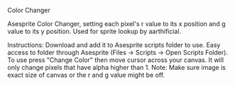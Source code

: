 Color Changer

Asesprite Color Changer, setting each pixel's r value to its x position and g value to its y position. Used for sprite lookup by aarthificial.

Instructions:
  Download and add it to Asesprite scripts folder to use. Easy access to folder through Asesprite (Files -> Scripts -> Open Scripts Folder).
  To use press "Change Color" then move cursor across your canvas. It will only change pixels that have alpha higher than 1. Note: Make sure image is exact size of canvas or the r and g value might be off.
  
